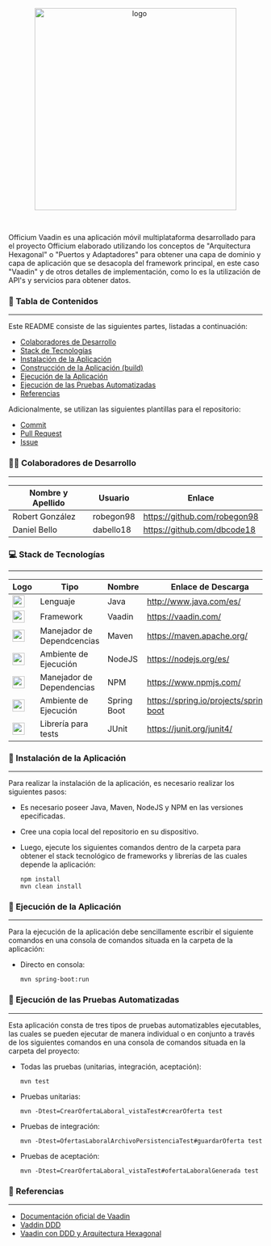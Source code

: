 <p align="center">
  <img src="https://i.imgur.com/NIsgeWi.png" alt="logo" width="400">
</p>
<br>

Officium Vaadin es una aplicación móvil multiplataforma  desarrollado para el proyecto Officium elaborado utilizando
los conceptos de "Arquitectura Hexagonal" o "Puertos y Adaptadores" para obtener una capa de dominio y capa de aplicación
que se desacopla del framework principal, en este caso "Vaadin" y de otros detalles de implementación, como lo es la 
utilización de API's y servicios para obtener datos.

### :page_facing_up: Tabla de Contenidos

---

Este README consiste de las siguientes partes, listadas a continuación:

- [Colaboradores de Desarrollo](#man_technologist-colaboradores-de-desarrollo)
- [Stack de Tecnologías](#computer-stack-de-tecnologías)
- [Instalación de la Aplicación](#wrench-instalación-de-la-aplicación)
- [Construcción de la Aplicación (build)](#hammer-construcción-de-la-aplicación-build)
- [Ejecución de la Aplicación](#electric_plug-ejecución-de-la-aplicación)
- [Ejecución de las Pruebas Automatizadas](#test_tube-ejecución-de-las-pruebas-automatizadas)
- [Referencias](#mag_right-referencias)

Adicionalmente, se utilizan las siguientes plantillas para el repositorio:

- [Commit](https://github.com/OrangeSoft-Team/readme-guide/blob/main/Commit.md)
- [Pull Request](https://github.com/OrangeSoft-Team/readme-guide/blob/main/Pull_Request.md)
- [Issue](https://github.com/OrangeSoft-Team/readme-guide/blob/main/Issue.md)

### :man_technologist: Colaboradores de Desarrollo

---

| Nombre y Apellido    | Usuario    | Enlace                        |
| -------------------- | ---------- | ----------------------------- |
| Robert González      | robegon98  | https://github.com/robegon98  |
| Daniel Bello         | dabello18  | https://github.com/dbcode18   |

### :computer: Stack de Tecnologías

---

| Logo                                                                                                                                        | Tipo                       | Nombre         | Enlace de Descarga                       | Versión |
| ------------------------------------------------------------------------------------------------------------------------------------------- | -------------------------- | -------------- | ---------------------------------------- | -------- |
| <img src="http://www.manualweb.net/img/logos/java.png" width="24">                                                                          | Lenguaje                   | Java           | http://www.java.com/es/                  | 8.0.0    |
| <img src="https://avatars.githubusercontent.com/u/1171922?s=280&v=4" width="24">                                                            | Framework                  | Vaadin         | https://vaadin.com/                      | 14.6.3   |
| <img src="https://pbs.twimg.com/media/EtyhThfXYAMy6GQ.jpg" width="24">                                                                      | Manejador de Dependcencias | Maven          | https://maven.apache.org/                | 3.6.3    |
| <img src="https://nodejs.org/static/images/logo.svg" width="24">                                                                            | Ambiente de Ejecución      | NodeJS         | https://nodejs.org/es/                   | 14.17.1  |
| <img src="https://upload.wikimedia.org/wikipedia/commons/thumb/d/db/Npm-logo.svg/1200px-Npm-logo.svg.png" width="24">                       | Manejador de Dependencias  | NPM            | https://www.npmjs.com/                   | 6.4.1    | 
| <img src="https://spring.io/images/spring-logo-9146a4d3298760c2e7e49595184e1975.svg" width="24">                                            | Ambiente de Ejecución      | Spring Boot    | https://spring.io/projects/spring-boot   | 2.4.5    |
| <img src="https://www.nestoralmeida.com/wp-content/uploads/2019/06/junit_logo.jpg" width="24">                                              | Librería para tests        | JUnit          | https://junit.org/junit4/                | 4.13.2   |

### :wrench: Instalación de la Aplicación

---

Para realizar la instalación de la aplicación, es necesario realizar los siguientes pasos:

- Es necesario poseer Java, Maven, NodeJS y NPM en las versiones epecificadas.

- Cree una copia local del repositorio en su dispositivo.

- Luego, ejecute los siguientes comandos dentro de la carpeta para obtener el stack tecnológico de frameworks y librerías de las cuales depende la aplicación:

  `npm install`
  <br>
  `mvn clean install`


### :electric_plug: Ejecución de la Aplicación

---

Para la ejecución de la aplicación debe sencillamente escribir el siguiente comandos en una consola de comandos situada en la carpeta de la aplicación:

- Directo en consola:

  `mvn spring-boot:run`


### :test_tube: Ejecución de las Pruebas Automatizadas

---

Esta aplicación consta de tres tipos de pruebas automatizables ejecutables, las cuales se pueden ejecutar de manera individual o en conjunto a través de los siguientes comandos en una consola de comandos situada en la carpeta del proyecto:

- Todas las pruebas (unitarias, integración, aceptación):

  `mvn test`

- Pruebas unitarias:

  `mvn -Dtest=CrearOfertaLaboral_vistaTest#crearOferta test`

- Pruebas de integración:

  `mvn -Dtest=OfertasLaboralArchivoPersistenciaTest#guardarOferta test`

- Pruebas de aceptación:

  `mvn -Dtest=CrearOfertaLaboral_vistaTest#ofertaLaboralGenerada test`

### :mag_right: Referencias

---

- [Documentación oficial de Vaadin](https://vaadin.com/docs/v14/)
- [Vaddin DDD](https://vaadin.com/learn/tutorials/ddd)
- [Vaadin con DDD y Arquitectura Hexagonal](https://vaadin.com/learn/tutorials/ddd/ddd_and_hexagonal)

